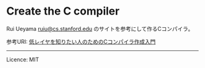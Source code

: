 # Create the C compiler

Rui Ueyama [ruiu@cs.stanford.edu](mailto:ruiu@cs.stanford.edu) のサイトを参考にして作るCコンパイラ。

参考URI: [低レイヤを知りたい人のためのCコンパイラ作成入門](https://www.sigbus.info/compilerbook)

---

Licence: MIT
